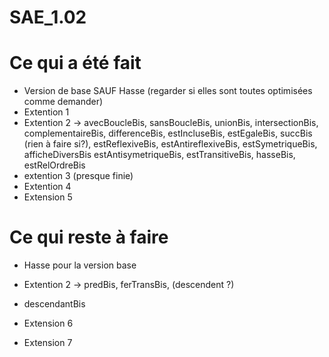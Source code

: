 # SAE_1.02

# Ce qui a été fait

- Version de base SAUF Hasse (regarder si elles sont toutes optimisées comme demander)
- Extention 1
- Extention 2 -> avecBoucleBis, sansBoucleBis, unionBis, intersectionBis,
complementaireBis, differenceBis, estIncluseBis, estEgaleBis, 
succBis (rien à faire si?),
estReflexiveBis, estAntireflexiveBis, estSymetriqueBis, afficheDiversBis
estAntisymetriqueBis, estTransitiveBis, hasseBis, estRelOrdreBis
- extention 3 (presque finie)
- Extention 4 
- Extension 5

# Ce qui reste à faire

- Hasse pour la version base
- Extention 2 ->  predBis, ferTransBis, (descendent ?)
- descendantBis


- Extension 6
- Extension 7

